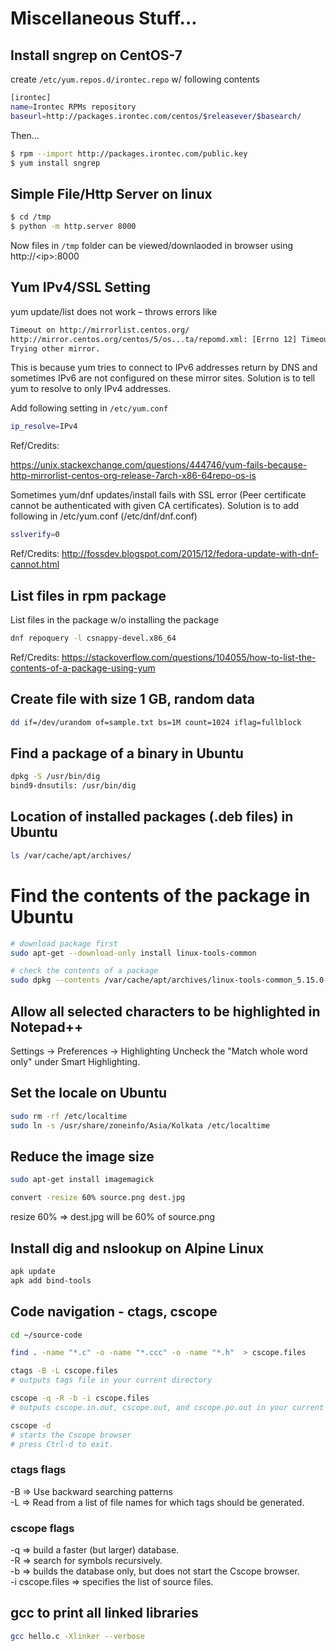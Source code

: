# Miscellaneous Stuff...
 
## Install sngrep on CentOS-7
create `/etc/yum.repos.d/irontec.repo` w/ following contents

```bash
[irontec]
name=Irontec RPMs repository
baseurl=http://packages.irontec.com/centos/$releasever/$basearch/
```

Then...

```bash
$ rpm --import http://packages.irontec.com/public.key
$ yum install sngrep
```

## Simple File/Http Server on linux
```bash
$ cd /tmp
$ python -m http.server 8000
```

Now files in `/tmp` folder can be viewed/downlaoded in browser using http://\<ip\>:8000

## Yum IPv4/SSL Setting

yum update/list does not work – throws errors like
```bash
Timeout on http://mirrorlist.centos.org/
http://mirror.centos.org/centos/5/os...ta/repomd.xml: [Errno 12] Timeout: <urlopen error timed out>
Trying other mirror.
```

This is because yum tries to connect to IPv6 addresses return by DNS and sometimes IPv6 are not configured on these mirror sites. 
Solution is to tell yum to resolve to only IPv4 addresses. 

Add following setting in `/etc/yum.conf`
```bash
ip_resolve=IPv4
```

Ref/Credits:

https://unix.stackexchange.com/questions/444746/yum-fails-because-http-mirrorlist-centos-org-release-7arch-x86-64repo-os-is

Sometimes yum/dnf updates/install fails with SSL error (Peer certificate cannot be authenticated with given CA certificates).
Solution is to add following in /etc/yum.conf (/etc/dnf/dnf.conf)

```bash
sslverify=0
```

Ref/Credits:
http://fossdev.blogspot.com/2015/12/fedora-update-with-dnf-cannot.html


## List files in rpm package

List files in the package w/o installing the package
```bash
dnf repoquery -l csnappy-devel.x86_64
```

Ref/Credits:
https://stackoverflow.com/questions/104055/how-to-list-the-contents-of-a-package-using-yum


## Create file with size 1 GB, random data

```bash
dd if=/dev/urandom of=sample.txt bs=1M count=1024 iflag=fullblock
```

## Find a package of a binary in Ubuntu

```bash
dpkg -S /usr/bin/dig
bind9-dnsutils: /usr/bin/dig
```

## Location of installed packages (.deb files) in Ubuntu
```bash
ls /var/cache/apt/archives/
```

# Find the contents of the package in Ubuntu
```bash
# download package first
sudo apt-get --download-only install linux-tools-common

# check the contents of a package
sudo dpkg --contents /var/cache/apt/archives/linux-tools-common_5.15.0-126.136_all.deb
```
## Allow all selected characters to be highlighted in Notepad++

Settings -> Preferences -> Highlighting
Uncheck the "Match whole word only" under Smart Highlighting.


## Set the locale on Ubuntu
```bash
sudo rm -rf /etc/localtime
sudo ln -s /usr/share/zoneinfo/Asia/Kolkata /etc/localtime
```

## Reduce the image size

```bash
sudo apt-get install imagemagick

convert -resize 60% source.png dest.jpg
```

resize 60% => dest.jpg will be 60% of source.png

## Install dig and nslookup on Alpine Linux

```bash
apk update
apk add bind-tools
```

## Code navigation - ctags, cscope
```bash
cd ~/source-code

find . -name "*.c" -o -name "*.ccc" -o -name "*.h"  > cscope.files

ctags -B -L cscope.files
# outputs tags file in your current directory

cscope -q -R -b -i cscope.files
# outputs cscope.in.out, cscope.out, and cscope.po.out in your current directory

cscope -d
# starts the Cscope browser
# press Ctrl-d to exit.

```
### ctags flags

-B => Use backward searching patterns  
-L => Read from <file> a list of file names for which tags should be generated.

### cscope flags

-q => build a faster (but larger) database.  
-R => search for symbols recursively.  
-b => builds the database only, but does not start the Cscope browser.  
-i cscope.files => specifies the list of source files.  

## gcc to print all linked libraries

```bash
gcc hello.c -Xlinker --verbose
```